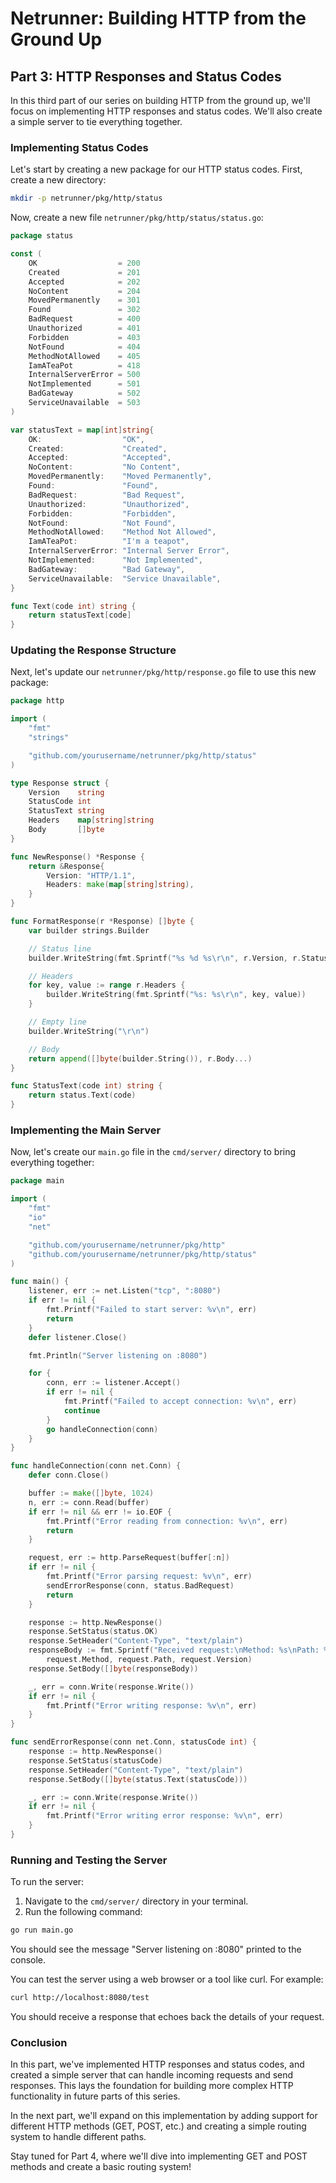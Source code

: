 # Netrunner: Building HTTP from the Ground Up
## Part 3: HTTP Responses and Status Codes

In this third part of our series on building HTTP from the ground up, we'll focus on implementing HTTP responses and status codes. We'll also create a simple server to tie everything together.

### Implementing Status Codes

Let's start by creating a new package for our HTTP status codes. First, create a new directory:

```bash
mkdir -p netrunner/pkg/http/status
```

Now, create a new file `netrunner/pkg/http/status/status.go`:

```go
package status

const (
	OK                  = 200
	Created             = 201
	Accepted            = 202
	NoContent           = 204
	MovedPermanently    = 301
	Found               = 302
	BadRequest          = 400
	Unauthorized        = 401
	Forbidden           = 403
	NotFound            = 404
	MethodNotAllowed    = 405
	IamATeaPot          = 418
	InternalServerError = 500
	NotImplemented      = 501
	BadGateway          = 502
	ServiceUnavailable  = 503
)

var statusText = map[int]string{
	OK:                  "OK",
	Created:             "Created",
	Accepted:            "Accepted",
	NoContent:           "No Content",
	MovedPermanently:    "Moved Permanently",
	Found:               "Found",
	BadRequest:          "Bad Request",
	Unauthorized:        "Unauthorized",
	Forbidden:           "Forbidden",
	NotFound:            "Not Found",
	MethodNotAllowed:    "Method Not Allowed",
	IamATeaPot:          "I'm a teapot",
	InternalServerError: "Internal Server Error",
	NotImplemented:      "Not Implemented",
	BadGateway:          "Bad Gateway",
	ServiceUnavailable:  "Service Unavailable",
}

func Text(code int) string {
	return statusText[code]
}
```

### Updating the Response Structure

Next, let's update our `netrunner/pkg/http/response.go` file to use this new package:

```go
package http

import (
	"fmt"
	"strings"

	"github.com/yourusername/netrunner/pkg/http/status"
)

type Response struct {
	Version    string
	StatusCode int
	StatusText string
	Headers    map[string]string
	Body       []byte
}

func NewResponse() *Response {
	return &Response{
		Version: "HTTP/1.1",
		Headers: make(map[string]string),
	}
}

func FormatResponse(r *Response) []byte {
	var builder strings.Builder

	// Status line
	builder.WriteString(fmt.Sprintf("%s %d %s\r\n", r.Version, r.StatusCode, r.StatusText))

	// Headers
	for key, value := range r.Headers {
		builder.WriteString(fmt.Sprintf("%s: %s\r\n", key, value))
	}

	// Empty line
	builder.WriteString("\r\n")

	// Body
	return append([]byte(builder.String()), r.Body...)
}

func StatusText(code int) string {
	return status.Text(code)
}
```

### Implementing the Main Server

Now, let's create our `main.go` file in the `cmd/server/` directory to bring everything together:

```go
package main

import (
	"fmt"
	"io"
	"net"

	"github.com/yourusername/netrunner/pkg/http"
	"github.com/yourusername/netrunner/pkg/http/status"
)

func main() {
	listener, err := net.Listen("tcp", ":8080")
	if err != nil {
		fmt.Printf("Failed to start server: %v\n", err)
		return
	}
	defer listener.Close()

	fmt.Println("Server listening on :8080")

	for {
		conn, err := listener.Accept()
		if err != nil {
			fmt.Printf("Failed to accept connection: %v\n", err)
			continue
		}
		go handleConnection(conn)
	}
}

func handleConnection(conn net.Conn) {
	defer conn.Close()

	buffer := make([]byte, 1024)
	n, err := conn.Read(buffer)
	if err != nil && err != io.EOF {
		fmt.Printf("Error reading from connection: %v\n", err)
		return
	}

	request, err := http.ParseRequest(buffer[:n])
	if err != nil {
		fmt.Printf("Error parsing request: %v\n", err)
		sendErrorResponse(conn, status.BadRequest)
		return
	}

	response := http.NewResponse()
	response.SetStatus(status.OK)
	response.SetHeader("Content-Type", "text/plain")
	responseBody := fmt.Sprintf("Received request:\nMethod: %s\nPath: %s\nProtocol: %s\n",
		request.Method, request.Path, request.Version)
	response.SetBody([]byte(responseBody))

	_, err = conn.Write(response.Write())
	if err != nil {
		fmt.Printf("Error writing response: %v\n", err)
	}
}

func sendErrorResponse(conn net.Conn, statusCode int) {
	response := http.NewResponse()
	response.SetStatus(statusCode)
	response.SetHeader("Content-Type", "text/plain")
	response.SetBody([]byte(status.Text(statusCode)))

	_, err := conn.Write(response.Write())
	if err != nil {
		fmt.Printf("Error writing error response: %v\n", err)
	}
}
```

### Running and Testing the Server

To run the server:

1. Navigate to the `cmd/server/` directory in your terminal.
2. Run the following command:

```bash
go run main.go
```

You should see the message "Server listening on :8080" printed to the console.

You can test the server using a web browser or a tool like curl. For example:

```bash
curl http://localhost:8080/test
```

You should receive a response that echoes back the details of your request.

### Conclusion

In this part, we've implemented HTTP responses and status codes, and created a simple server that can handle incoming requests and send responses. This lays the foundation for building more complex HTTP functionality in future parts of this series.

In the next part, we'll expand on this implementation by adding support for different HTTP methods (GET, POST, etc.) and creating a simple routing system to handle different paths.

Stay tuned for Part 4, where we'll dive into implementing GET and POST methods and create a basic routing system!